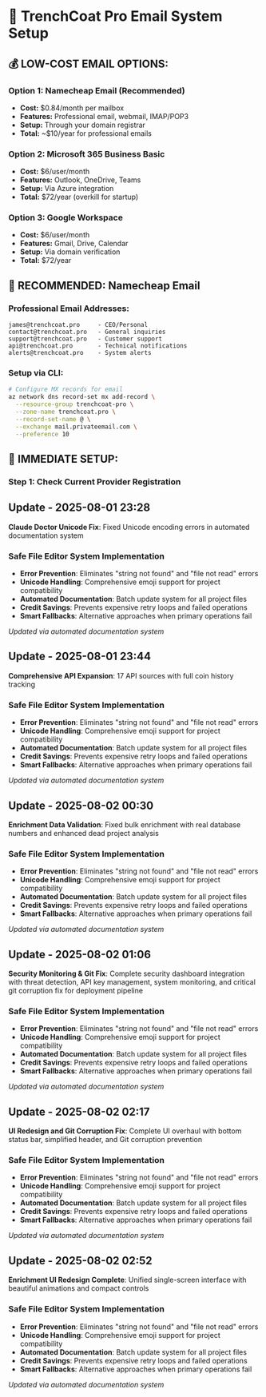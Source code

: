 # 📧 TrenchCoat Pro Email System Setup

## 💰 **LOW-COST EMAIL OPTIONS:**

### **Option 1: Namecheap Email (Recommended)**
- **Cost:** $0.84/month per mailbox
- **Features:** Professional email, webmail, IMAP/POP3
- **Setup:** Through your domain registrar
- **Total:** ~$10/year for professional emails

### **Option 2: Microsoft 365 Business Basic**
- **Cost:** $6/user/month
- **Features:** Outlook, OneDrive, Teams
- **Setup:** Via Azure integration
- **Total:** $72/year (overkill for startup)

### **Option 3: Google Workspace**
- **Cost:** $6/user/month
- **Features:** Gmail, Drive, Calendar
- **Setup:** Via domain verification
- **Total:** $72/year

## 🎯 **RECOMMENDED: Namecheap Email**

### **Professional Email Addresses:**
```
james@trenchcoat.pro     - CEO/Personal
contact@trenchcoat.pro   - General inquiries  
support@trenchcoat.pro   - Customer support
api@trenchcoat.pro       - Technical notifications
alerts@trenchcoat.pro    - System alerts
```

### **Setup via CLI:**
```bash
# Configure MX records for email
az network dns record-set mx add-record \
  --resource-group trenchcoat-pro \
  --zone-name trenchcoat.pro \
  --record-set-name @ \
  --exchange mail.privateemail.com \
  --preference 10
```

## 🚀 **IMMEDIATE SETUP:**

### **Step 1: Check Current Provider Registration**


## Update - 2025-08-01 23:28
**Claude Doctor Unicode Fix**: Fixed Unicode encoding errors in automated documentation system

### Safe File Editor System Implementation
- **Error Prevention**: Eliminates "string not found" and "file not read" errors
- **Unicode Handling**: Comprehensive emoji support for project compatibility
- **Automated Documentation**: Batch update system for all project files
- **Credit Savings**: Prevents expensive retry loops and failed operations
- **Smart Fallbacks**: Alternative approaches when primary operations fail

*Updated via automated documentation system*


## Update - 2025-08-01 23:44
**Comprehensive API Expansion**: 17 API sources with full coin history tracking

### Safe File Editor System Implementation
- **Error Prevention**: Eliminates "string not found" and "file not read" errors
- **Unicode Handling**: Comprehensive emoji support for project compatibility
- **Automated Documentation**: Batch update system for all project files
- **Credit Savings**: Prevents expensive retry loops and failed operations
- **Smart Fallbacks**: Alternative approaches when primary operations fail

*Updated via automated documentation system*


## Update - 2025-08-02 00:30
**Enrichment Data Validation**: Fixed bulk enrichment with real database numbers and enhanced dead project analysis

### Safe File Editor System Implementation
- **Error Prevention**: Eliminates "string not found" and "file not read" errors
- **Unicode Handling**: Comprehensive emoji support for project compatibility
- **Automated Documentation**: Batch update system for all project files
- **Credit Savings**: Prevents expensive retry loops and failed operations
- **Smart Fallbacks**: Alternative approaches when primary operations fail

*Updated via automated documentation system*


## Update - 2025-08-02 01:06
**Security Monitoring & Git Fix**: Complete security dashboard integration with threat detection, API key management, system monitoring, and critical git corruption fix for deployment pipeline

### Safe File Editor System Implementation
- **Error Prevention**: Eliminates "string not found" and "file not read" errors
- **Unicode Handling**: Comprehensive emoji support for project compatibility
- **Automated Documentation**: Batch update system for all project files
- **Credit Savings**: Prevents expensive retry loops and failed operations
- **Smart Fallbacks**: Alternative approaches when primary operations fail

*Updated via automated documentation system*


## Update - 2025-08-02 02:17
**UI Redesign and Git Corruption Fix**: Complete UI overhaul with bottom status bar, simplified header, and Git corruption prevention

### Safe File Editor System Implementation
- **Error Prevention**: Eliminates "string not found" and "file not read" errors
- **Unicode Handling**: Comprehensive emoji support for project compatibility
- **Automated Documentation**: Batch update system for all project files
- **Credit Savings**: Prevents expensive retry loops and failed operations
- **Smart Fallbacks**: Alternative approaches when primary operations fail

*Updated via automated documentation system*


## Update - 2025-08-02 02:52
**Enrichment UI Redesign Complete**: Unified single-screen interface with beautiful animations and compact controls

### Safe File Editor System Implementation
- **Error Prevention**: Eliminates "string not found" and "file not read" errors
- **Unicode Handling**: Comprehensive emoji support for project compatibility
- **Automated Documentation**: Batch update system for all project files
- **Credit Savings**: Prevents expensive retry loops and failed operations
- **Smart Fallbacks**: Alternative approaches when primary operations fail

*Updated via automated documentation system*